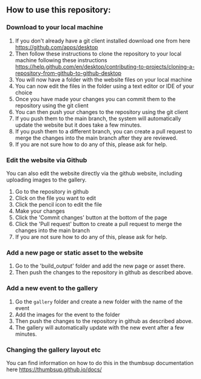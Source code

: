 ## How to use this repository: 

### Download to your local machine

1. If you don't already have a git client installed download one from here  https://github.com/apps/desktop 
2. Then follow these instructions to clone the repository to your local machine following these instructions  https://help.github.com/en/desktop/contributing-to-projects/cloning-a-repository-from-github-to-github-desktop
3. You will now have a folder with the website files on your local machine
4. You can now edit the files in the folder using a text editor or IDE of your choice
5. Once you have made your changes you can commit them to the repository using the git client
6. You can then push your changes to the repository using the git client
7. If you push them to the main branch, the system will automatically update the website but it does take a few minutes.
8. If you push them to a different branch, you can create a pull request to merge the changes into the main branch after they are reviewed.
9. If you are not sure how to do any of this, please ask for help.

### Edit the website via Github
You can also edit the website directly via the github website, including uploading images to the gallery.

1. Go to the repository in github
2. Click on the file you want to edit
3. Click the pencil icon to edit the file
4. Make your changes
5. Click the 'Commit changes' button at the bottom of the page
6. Click the 'Pull request' button to create a pull request to merge the changes into the main branch
7. If you are not sure how to do any of this, please ask for help.

### Add a new page or static asset to the website

1. Go to the 'build_output' folder and add the new page or asset there.
2. Then push the changes to the repository in github as described above.

### Add a new event to the gallery

1. Go the `gallery` folder and create a new folder with the name of the event
2. Add the images for the event to the folder
3. Then push the changes to the repository in github as described above. 
4. The gallery will automatically update with the new event after a few minutes.

### Changing the gallery layout etc

You can find information on how to do this in the thumbsup documentation here https://thumbsup.github.io/docs/






